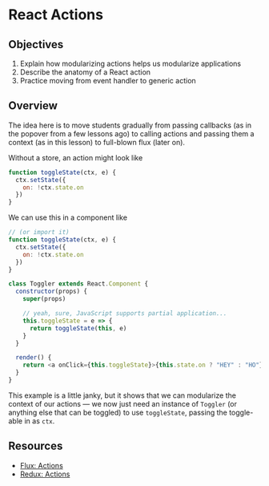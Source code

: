 # React Actions

## Objectives

1. Explain how modularizing actions helps us modularize applications
2. Describe the anatomy of a React action
3. Practice moving from event handler to generic action

## Overview

The idea here is to move students gradually from passing callbacks (as in the
popover from a few lessons ago) to calling actions and passing them a context
(as in this lesson) to full-blown flux (later on).

Without a store, an action might look like

```javascript
function toggleState(ctx, e) {
  ctx.setState({
    on: !ctx.state.on
  })
}
```

We can use this in a component like

```javascript
// (or import it)
function toggleState(ctx, e) {
  ctx.setState({
    on: !ctx.state.on
  })
}

class Toggler extends React.Component {
  constructor(props) {
    super(props)

    // yeah, sure, JavaScript supports partial application...
    this.toggleState = e => {
      return toggleState(this, e)
    }
  }

  render() {
    return <a onClick={this.toggleState}>{this.state.on ? "HEY" : "HO"}</a>
  }
}
```

This example is a little janky, but it shows that we can modularize the context
of our actions — we now just need an instance of `Toggler` (or anything else
that can be toggled) to use `toggleState`, passing the toggle-able in as `ctx`.

## Resources

- [Flux: Actions](https://facebook.github.io/react/blog/2014/07/30/flux-actions-and-the-dispatcher.html)
- [Redux: Actions](http://redux.js.org/docs/basics/Actions.html)
